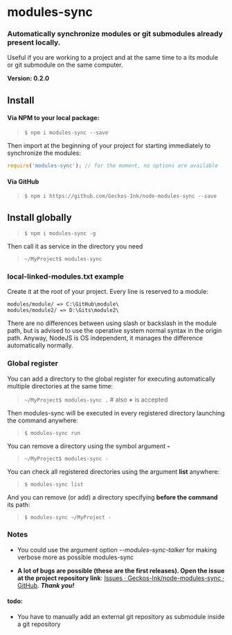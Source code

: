 # modules-sync

### Automatically synchronize modules or git submodules already present locally.
Useful if you are working to a project and at the same time to a its module or git submodule on the same computer.

**Version: 0.2.0**

## Install

#### Via NPM to your local package:

> `$ npm i modules-sync --save`

Then import at the beginning of your project for starting immediately to synchronize the modules:

```javascript
require('modules-sync'); // for the moment, no options are available
```

#### Via GitHub

> `$ npm i https://github.com/Geckos-Ink/node-modules-sync --save`

## Install globally

> `$ npm i modules-sync -g`

Then call it as service in the directory you need

> `~/MyProject$ modules-sync`

### local-linked-modules.txt example

Create it at the root of your project. Every line is reserved to a module:

```
modules/module/ => C:\GitHub\module\
modules/module2/ => D:\Gits\module2\
```

There are no differences between using slash or backslash in the module path, but is advised to use the operative system normal syntax in the origin path. Anyway, NodeJS is OS independent, it manages the difference automatically normally.

### Global register
You can add a directory to the global register for executing automatically multiple directories at the same time:
> `~/MyProject$ modules-sync .` # also **+** is accepted  

Then modules-sync will be executed in every registered directory launching the command anywhere:
> `$ modules-sync run`

You can remove a directory using the symbol argument **-**
> `~/MyProject$ modules-sync -`

You can check all registered directories using the argument **list** anywhere:
> `$ modules-sync list`

And you can remove (or add) a directory specifying **before the command** its path:
> `$ modules-sync ~/MyProject -`

### Notes

- You could use the argument option *--modules-sync-talker* for making verbose more as possible modules-sync

- **A lot of bugs are possible (these are the first releases). Open the issue at the project repository link**: [Issues · Geckos-Ink/node-modules-sync · GitHub](https://github.com/Geckos-Ink/node-modules-sync/issues). ***Thank you!***



#### todo:

- You have to manually add an external git repository as submodule inside a git repository
